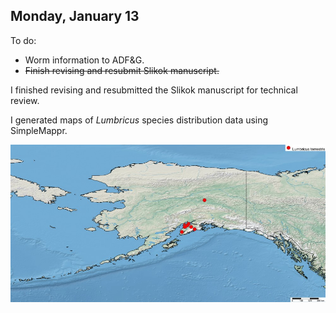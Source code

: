 ## Monday, January 13

To do:

* Worm information to ADF&G.
* ~~Finish revising and resubmit Slikok manuscript.~~

I finished revising and resubmitted the Slikok manuscript for technical review.

I generated maps of *Lumbricus* species distribution data using SimpleMappr.

![Map of *Lumbricus terrestris* distribution in Alaska.](img/2020-01-13-1013_Lumbricus_terrestris_in_Alaska.jpg)

